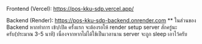 Frontend (Vercel): https://pos-kku-sdp.vercel.app/

Backend (Render): https://pos-kku-sdp-backend.onrender.com
\*\* ในส่วนของ Backend หากทำการ เข้า/เปิด ครั้งแรก จะต้องรอให้ render setup server สักครู่นะครับ(ประมาณ 3-5 นาที) เนื่องจากหากไม่ได้ใช้เป็นเวลานาน server จะถูก sleep เอาไว้ครับ
